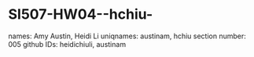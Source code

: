 # SI507-HW04--hchiu-
names: Amy Austin, Heidi Li
uniqnames: austinam, hchiu
section number: 005
github IDs: heidichiuli, austinam
